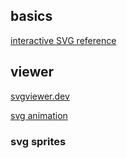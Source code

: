 ## basics
[interactive SVG reference](https://fffuel.co/sssvg/)

## viewer
[svgviewer.dev](https://www.svgviewer.dev/)

[svg animation](https://www.smashingmagazine.com/2023/01/svg-customization-animation-practical-guide/)

### svg sprites
